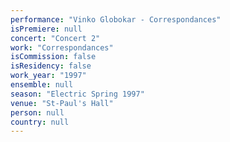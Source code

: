 ```yaml
---
performance: "Vinko Globokar - Correspondances"
isPremiere: null
concert: "Concert 2"
work: "Correspondances"
isCommission: false
isResidency: false
work_year: "1997"
ensemble: null
season: "Electric Spring 1997"
venue: "St-Paul's Hall"
person: null
country: null
---
```


